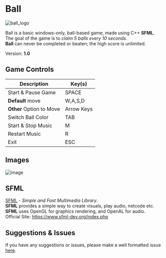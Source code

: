 # Ball
![ball_logo](https://user-images.githubusercontent.com/75084509/145292412-930dcd06-56a7-403c-bf64-018a2d9e988b.png)

Ball is a basic windows-only, ball-based game, made using C++ **SFML**.                                                                                                                                   
The goal of the game is to *claim 5 balls every 10 seconds*.                                                                                                         
**Ball** can never be completed or beaten; the high score is unlimited.

Version: **1.0**

## Game Controls
| Description | Key(s) |
| ------------- | ------------- |
| Start & Pause Game  | SPACE  |
| **Default** move | W,A,S,D |
| **Other** Option to Move | Arrow Keys |
| Switch Ball Color | TAB |
| Start & Stop Music | M|
| Restart Music | R |
| Exit | ESC |

## Images
![image](https://user-images.githubusercontent.com/75084509/145304216-54aad01d-08bc-4794-bc40-93f1cc1a2ade.png)

## SFML
[SFML](https://www.sfml-dev.org/index.php) - *Simple and Fast Multimedia Library*.                                                                                                                  
**SFML** provides a simple way to create visuals, play audio, netcode etc.                                                                                      
**SFML** uses OpenGL for graphics rendering, and OpenAL for audio.                                                                                                     
Official Site: https://www.sfml-dev.org/index.php

## Suggestions & Issues
If you have any suggestions or issues, please make a well formatted issue [here](https://github.com/dehoisted/Ball/issues).
